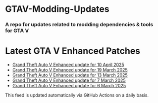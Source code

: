 # GTAV-Modding-Updates

### A repo for updates related to modding dependencies & tools for GTA V

# Latest GTA V Enhanced Patches

<!-- RSS-START -->
- [Grand Theft Auto V Enhanced update for 10 April 2025](https://steamdb.info/patchnotes/17987055/?utm_source=rss&utm_medium=rss&utm_campaign=Patchnotes)
- [Grand Theft Auto V Enhanced update for 19 March 2025](https://steamdb.info/patchnotes/17754914/?utm_source=rss&utm_medium=rss&utm_campaign=Patchnotes)
- [Grand Theft Auto V Enhanced update for 13 March 2025](https://steamdb.info/patchnotes/17708837/?utm_source=rss&utm_medium=rss&utm_campaign=Patchnotes)
- [Grand Theft Auto V Enhanced update for 7 March 2025](https://steamdb.info/patchnotes/17628368/?utm_source=rss&utm_medium=rss&utm_campaign=Patchnotes)
- [Grand Theft Auto V Enhanced update for 6 March 2025](https://steamdb.info/patchnotes/17610727/?utm_source=rss&utm_medium=rss&utm_campaign=Patchnotes)
<!-- RSS-END -->

This feed is updated automatically via GitHub Actions on a daily basis.